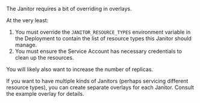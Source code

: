 The Janitor requires a bit of overriding in overlays.

At the very least:
1. You must override the `JANITOR_RESOURCE_TYPES` environment variable in the Deployment to contain the list of resource types this Janitor should manage.
2. You must ensure the Service Account has necessary credentials to clean up the resources.

You will likely also want to increase the number of replicas.

If you want to have multiple kinds of Janitors (perhaps servicing different resource types), you can create separate overlays for each Janitor. Consult the example overlay for details.
